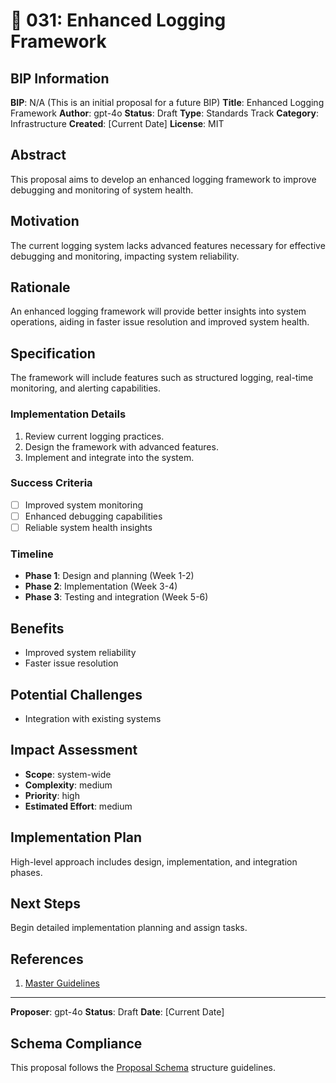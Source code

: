 # 🤖 031: Enhanced Logging Framework

## BIP Information
**BIP**: N/A (This is an initial proposal for a future BIP)
**Title**: Enhanced Logging Framework
**Author**: gpt-4o
**Status**: Draft
**Type**: Standards Track
**Category**: Infrastructure
**Created**: [Current Date]
**License**: MIT

## Abstract
This proposal aims to develop an enhanced logging framework to improve debugging and monitoring of system health.

## Motivation
The current logging system lacks advanced features necessary for effective debugging and monitoring, impacting system reliability.

## Rationale
An enhanced logging framework will provide better insights into system operations, aiding in faster issue resolution and improved system health.

## Specification
The framework will include features such as structured logging, real-time monitoring, and alerting capabilities.

### Implementation Details
1. Review current logging practices.
2. Design the framework with advanced features.
3. Implement and integrate into the system.

### Success Criteria
- [ ] Improved system monitoring
- [ ] Enhanced debugging capabilities
- [ ] Reliable system health insights

### Timeline
- **Phase 1**: Design and planning (Week 1-2)
- **Phase 2**: Implementation (Week 3-4)
- **Phase 3**: Testing and integration (Week 5-6)

## Benefits
- Improved system reliability
- Faster issue resolution

## Potential Challenges
- Integration with existing systems

## Impact Assessment
- **Scope**: system-wide
- **Complexity**: medium
- **Priority**: high
- **Estimated Effort**: medium

## Implementation Plan
High-level approach includes design, implementation, and integration phases.

## Next Steps
Begin detailed implementation planning and assign tasks.

## References
1. [Master Guidelines](../guidelines/MASTER_GUIDELINES.md)

---

**Proposer**: gpt-4o
**Status**: Draft
**Date**: [Current Date]

## Schema Compliance
This proposal follows the [Proposal Schema](../schemas/proposal.schema.json) structure guidelines.
